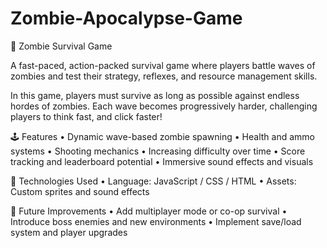 # Zombie-Apocalypse-Game
🧟 Zombie Survival Game

A fast-paced, action-packed survival game where players battle waves of zombies and test their strategy, reflexes, and resource management skills.

In this game, players must survive as long as possible against endless hordes of zombies. Each wave becomes progressively harder, challenging players to think fast, and click faster!

🕹️ Features
	•	Dynamic wave-based zombie spawning
	•	Health and ammo systems
	•	Shooting mechanics
	•	Increasing difficulty over time
	•	Score tracking and leaderboard potential
	•	Immersive sound effects and visuals
  

🧠 Technologies Used
	•	Language: JavaScript / CSS / HTML
	•	Assets: Custom sprites and sound effects

🚀 Future Improvements
	•	Add multiplayer mode or co-op survival
	•	Introduce boss enemies and new environments
	•	Implement save/load system and player upgrades
